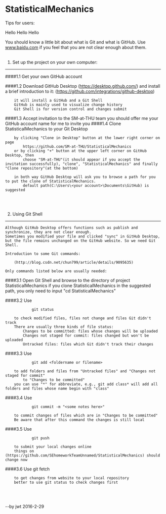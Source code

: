 # StatisticalMechanics


Tips for users:

Hello Hello Hello

You should know a little bit about what is Git and what is GitHub.
Use www.baidu.com if you feel that you are not clear enough about them.
<br>
<br>
1. Set up the project on your own computer:
--------------------------------------------

####1.1 Get your own GitHub account

####1.2 Download GitHub Desktop (https://desktop.github.com/) and install
        a brief introduction to it: (https://github.com/integrations/github-desktop)
        
        it will install a GitHub and a Git Shell
        GitHub is mainly used to visualize change history
        Git Shell is for version control and changes submit
####1.3 Accept invitation to the SM-at-THU team
        you should offer me your GitHub account name for me to invite you
####1.4 Clone StatisticalMechanics to your Git Desktop 
    
        by clicking "Clone in Desktop" button at the lower right corner on page 
            https://github.com/SM-at-THU/StatisticalMechanics
        or by clicking "+" button at the upper left corner on GitHub Desktop, then
            choose "SM-at-THU"(it should appear if you accept the invitation successfully), "clone", "StatisticalMechanics" and finally "Clone repository"(at the bottom)
            
        in both way GitHub Desktop will ask you to browse a path for you to put the clone of StatisticalMechanics.
            default path(C:\Users\<your account>\Documents\GitHub) is suggested
            
  
<br>
<br>

2. Using Git Shell
------------------

    Although GitHub Desktop offers functions such as publish and synchronize, they are not clear enough. 
    Sometimes you modified your file and clicked "sync" in GitHub Desktop, but the file remains unchanged on the GitHub website. So we need Git Shell.
    
    Introduction to some Git commands:
    
        (http://blog.csdn.net/chun799/article/details/9095635)
        
    Only commands listed below are usually needed:
    
####3.1 Open Git Shell and browse to the directory of project StatisticalMechanics
        if you clone StatisticalMechanics in the suggested path, you only need to input "cd StatisticalMechanics"
        
####3.2 Use 
    
                git status
                
        to check modified files, files not change and files Git didn't track
        There are usually three kinds of file status:
            Changes to be committed: files whose changes will be uploaded
            Changes not staged for commit: files changed but won't be uploaded
            Untracked files: files which Git didn't track their changes
            
####3.3 Use 
    
                git add <foldername or filename>
                
        to add folders and files from "Untracked files" and "Changes not staged for commit"
            to "Changes to be committed"
        you can use "*" for abbreviate, e.g., git add class* will add all folders and files whose name begin with "class" 
            
####3.4 Use 
    
                git commit -m "<some notes here>"
                
        to commit changes of files which are in "Changes to be committed"
        Be aware that after this command the changes is still local
        
####3.5 Use
    
                git push
                
        to submit your local changes online
        things on (https://github.com/SEhomeworkTeamUnnamed/StatisticalMechanics) should change now

####3.6 Use
                git fetch
        
        to get changes from website to your local repository
        better to use git status to check changes first

        
<br>
<br>

--by jwt 2016-2-29
    
